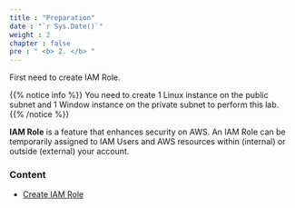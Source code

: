 ```yaml
---
title : "Preparation"
date : "`r Sys.Date()`"
weight : 2
chapter : false
pre : " <b> 2. </b> "
---
```


First need to create IAM Role.

{{% notice info %}}
You need to create 1 Linux instance on the public subnet and 1 Window instance on the private subnet to perform this lab.
{{% /notice %}}

**IAM Role** is a feature that enhances security on AWS. An IAM Role can be temporarily assigned to IAM Users and AWS resources within (internal) or outside (external) your account.

### Content
  - [Create IAM Role](./2.1-CreateIAMRole/)